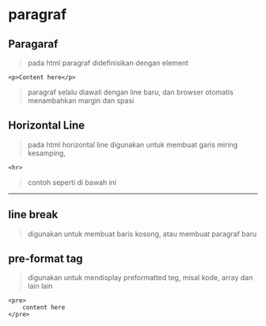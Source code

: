 # paragraf

## Paragaraf

> pada html paragraf didefinisikan dengan element

```
<p>Content here</p>
```

> paragraf selalu diawali dengan line baru, dan browser otomatis menambahkan margin dan spasi

## Horizontal Line

> pada html horizontal line digunakan untuk membuat garis miring kesamping,

```
<hr>
```

> contoh seperti di bawah ini

<hr>

## line break

> digunakan untuk membuat baris kosong, atau membuat paragraf baru

## pre-format tag

> digunakan untuk mendisplay preformatted teg, misal kode, array dan lain lain

```
<pre>
    content here
</pre>
```
